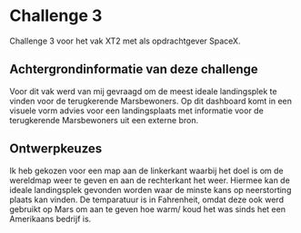# Challenge 3
 Challenge 3 voor het vak XT2 met als opdrachtgever SpaceX.

## Achtergrondinformatie van deze challenge
Voor dit vak werd van mij gevraagd om de meest ideale landingsplek te vinden voor de terugkerende Marsbewoners. Op dit dashboard komt in een visuele vorm advies voor een landingsplaats met informatie voor de terugkerende Marsbewoners uit een externe bron. 

## Ontwerpkeuzes
Ik heb gekozen voor een map aan de linkerkant waarbij het doel is om de wereldmap weer te geven en aan de rechterkant het weer. Hiermee kan de ideale landingsplek gevonden worden waar de minste kans op neerstorting plaats kan vinden. De temparatuur is in Fahrenheit, omdat deze ook werd gebruikt op Mars om aan te geven hoe warm/ koud het was sinds het een Amerikaans bedrijf is. 